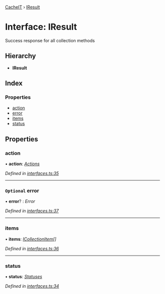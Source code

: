 [CacheIT](../README.md) › [IResult](iresult.md)

# Interface: IResult

Success response for all collection methods

## Hierarchy

* **IResult**

## Index

### Properties

* [action](iresult.md#action)
* [error](iresult.md#optional-error)
* [items](iresult.md#items)
* [status](iresult.md#status)

## Properties

###  action

• **action**: *[Actions](../enums/actions.md)*

*Defined in [interfaces.ts:35](https://github.com/pavanser/cacheit/blob/5812e6a/src/interfaces.ts#L35)*

___

### `Optional` error

• **error**? : *Error*

*Defined in [interfaces.ts:37](https://github.com/pavanser/cacheit/blob/5812e6a/src/interfaces.ts#L37)*

___

###  items

• **items**: *[ICollectionItem](icollectionitem.md)[]*

*Defined in [interfaces.ts:36](https://github.com/pavanser/cacheit/blob/5812e6a/src/interfaces.ts#L36)*

___

###  status

• **status**: *[Statuses](../enums/statuses.md)*

*Defined in [interfaces.ts:34](https://github.com/pavanser/cacheit/blob/5812e6a/src/interfaces.ts#L34)*
